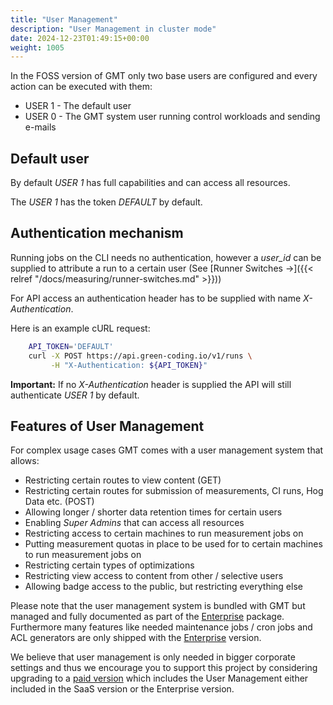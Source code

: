 ```yaml
---
title: "User Management"
description: "User Management in cluster mode"
date: 2024-12-23T01:49:15+00:00
weight: 1005
---
```


In the FOSS version of GMT only two base users are configured and every action can be executed with them:
- USER 1 - The default user
- USER 0 - The GMT system user running control workloads and sending e-mails

## Default user

By default *USER 1* has full capabilities and can access all resources.

The *USER 1* has the token *DEFAULT* by default.

## Authentication mechanism

Running jobs on the CLI needs no authentication, however a *user_id* can be supplied to attribute a run to a certain user (See [Runner Switches →]({{< relref "/docs/measuring/runner-switches.md" >}}))

For API access an authentication header has to be supplied with name *X-Authentication*.

Here is an example cURL request:

```bash
    API_TOKEN='DEFAULT'
    curl -X POST https://api.green-coding.io/v1/runs \
         -H "X-Authentication: ${API_TOKEN}"
```

**Important:** If no *X-Authentication* header is supplied the API will still authenticate *USER 1* by default. 

## Features of User Management

For complex usage cases GMT comes with a user management system that allows:
- Restricting certain routes to view content (GET)
- Restricting certain routes for submission of measurements, CI runs, Hog Data etc. (POST)
- Allowing longer / shorter data retention times for certain users
- Enabling *Super Admins* that can access all resources
- Restricting access to certain machines to run measurement jobs on
- Putting measurement quotas in place to be used for to certain machines to run measurement jobs on
- Restricting certain types of optimizations
- Restricting view access to content from other / selective users
- Allowing badge access to the public, but restricting everything else

Please note that the user management system is bundled with GMT but managed and fully documented as part of the [Enterprise](https://www.green-coding.io/products/green-metrics-tool/) package.
Furthermore many features like needed maintenance jobs / cron jobs and ACL generators are only shipped with the [Enterprise](https://www.green-coding.io/products/green-metrics-tool/) version.

We believe that user management is only needed in bigger corporate settings and thus we encourage you to support this project by considering upgrading to a [paid version](https://www.green-coding.io/products/green-metrics-tool) which includes the User Management either included in the SaaS version or the Enterprise version.
